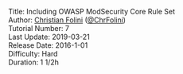 Title: Including OWASP ModSecurity Core Rule Set  
Author: <a href="mailto:christian.folini@netnea.com">Christian Folini</a> (<a href="https://twitter.com/ChrFolini">@ChrFolini</a>)  
Tutorial Number: 7  
Last Update: 2019-03-21  
Release Date: 2016-1-01  
Difficulty: Hard  
Duration: 1 1/2h  
